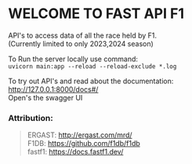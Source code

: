 # WELCOME TO FAST API F1

API's to access data of all the race held by F1.\
(Currently limited to only 2023,2024  season)

To Run the server locally use command:\
   `uvicorn main:app --reload --reload-exclude *.log`
    
To try out API's and read about the documentation:
        http://127.0.0.1:8000/docs#/  
Open's the swagger UI

### Attribution:
>ERGAST: http://ergast.com/mrd/  
>F1DB: https://github.com/f1db/f1db  
>fastf1: https://docs.fastf1.dev/

